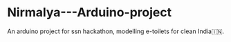 # Nirmalya---Arduino-project
An arduino project for ssn hackathon, modelling e-toilets for clean India🇮🇳.
